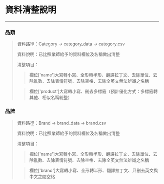 # 資料清整說明
--------
### 品類
>資料路徑：Category -> category_data -> category.csv
>
>資料說明：已比照業師給予的資料欄位及名稱做出清整
>
>清整項目：
>
>>欄位['name']大寫轉小寫、全形轉半形、翻譯拉丁文、去除單位、去除亂數、去除表情符號、去除空格、去除全英文無法辨識之名稱
>
>>欄位['product']大寫轉小寫、刪去多標籤（預計優化方式：多標籤轉其他、相似名稱統整）
### 品牌
>資料路徑：Brand -> brand_data -> brand.csv
>
>資料說明：已比照業師給予的資料欄位及名稱做出清整
>
>清整項目：
>
>>欄位['name']大寫轉小寫、全形轉半形、翻譯拉丁文、去除單位、去除亂數、去除表情符號、去除空格、去除全英文無法辨識之名稱
>
>>欄位['brand']大寫轉小寫、全形轉半形、翻譯拉丁文、只刪去英文與中文之間空格
